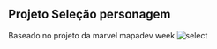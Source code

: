 ## Projeto Seleção personagem

Baseado no projeto da marvel mapadev week
![select](https://user-images.githubusercontent.com/9018368/168484719-60302817-d5b3-44d0-902e-50666a3273e1.png)
